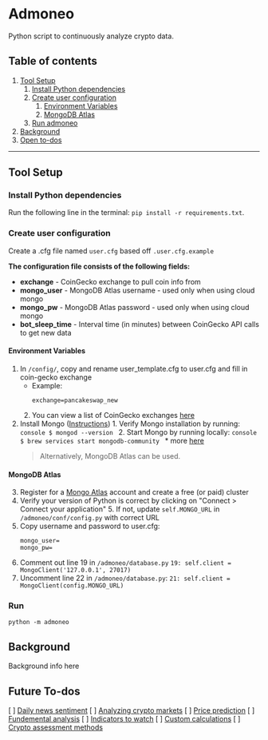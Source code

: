# Admoneo

Python script to continuously analyze crypto data.

## Table of contents

1. [Tool Setup](#tool-setup)
   1. [Install Python dependencies](#Install-Python-dependencies)
   2. [Create user configuration](#Create-user-configuration)
      1. [Environment Variables](#Environment-Variables)
      2. [MongoDB Atlas](#MongoDB-Atlas)
   3. [Run admoneo](#Run)
2. [Background](#Background)
3. [Open to-dos](#future-to-dos)

---

## Tool Setup

### Install Python dependencies

Run the following line in the terminal: `pip install -r requirements.txt`.

### Create user configuration

Create a .cfg file named `user.cfg` based off `.user.cfg.example`

**The configuration file consists of the following fields:**

- **exchange** - CoinGecko exchange to pull coin info from
- **mongo_user** - MongoDB Atlas username - used only when using cloud mongo
- **mongo_pw** - MongoDB Atlas password - used only when using cloud mongo
- **bot_sleep_time** - Interval time (in minutes) between CoinGecko API calls to get new data

#### Environment Variables

1.  In `/config/`, copy and rename user_template.cfg to user.cfg and fill in coin-gecko exchange
    - Example:
      ```console
      exchange=pancakeswap_new
      ```
    2.  You can view a list of CoinGecko exchanges [here](https://api.coingecko.com/api/v3/exchanges/list)
2.  Install Mongo ([Instructions](https://docs.mongodb.com/guides/server/install/)) 1. Verify Mongo installation by running:
    `console $ mongod --version ` 2. Start Mongo by running locally:
    `console $ brew services start mongodb-community ` \* more [here](https://docs.mongodb.com/manual/tutorial/install-mongodb-on-os-x/)
    > Alternatively, MongoDB Atlas can be used.

#### MongoDB Atlas

3.  Register for a [Mongo Atlas](https://www.mongodb.com/cloud/atlas/register) account and create a free (or paid) cluster
4.  Verify your version of Python is correct by clicking on "Connect > Connect your application" 5. If not, update `self.MONGO_URL` in `/admoneo/conf/config.py` with correct URL
5.  Copy username and password to user.cfg:
    ```
    mongo_user=
    mongo_pw=
    ```
6.  Comment out line 19 in `/admoneo/database.py`
    `19: self.client = MongoClient('127.0.0.1', 27017)`
7.  Uncomment line 22 in `/admoneo/database.py`:
    `21: self.client = MongoClient(config.MONGO_URL)`

### Run

```shell
python -m admoneo
```

## Background

Background info here

## Future To-dos

[ ] [Daily news sentiment](https://www.cryptomaton.org/2021/04/05/how-to-analyse-daily-news-sentiment-for-cryptocurrency-with-python/)
[ ] [Analyzing crypto markets](https://blog.patricktriest.com/analyzing-cryptocurrencies-python/)
[ ] [Price prediction](https://towardsdatascience.com/demystifying-cryptocurrency-price-prediction-5fb2b504a110?gi=f6a5372b8e94)
[ ] [Fundemental analysis](https://academy.binance.com/en/articles/a-guide-to-cryptocurrency-fundamental-analysis)
[ ] [Indicators to watch](https://tradecraftjake.medium.com/cryptoasset-fundamental-analysis-7-indicators-ratios-to-watch-470c56076c2e)
[ ] [Custom calculations](https://hackernoon.com/advanced-cryptocurrency-market-analysis-via-custom-calculations-ih1j3xix)
[ ] [Crypto assessment methods](https://towardsdatascience.com/simple-method-to-assess-your-next-crypto-investment-9443f56ee4bf)
